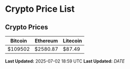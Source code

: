 # Crypto Price List

## Crypto Prices
| Bitcoin | Ethereum | Litecoin |
| ------- | -------- | -------- |
| $109502 | $2580.87 | $87.49 |
**Last Updated:** 2025-07-02 18:59 UTC
**Last Updated:** $DATE$
